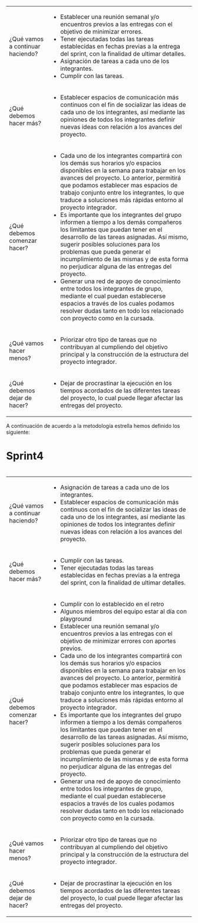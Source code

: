 
<table>
    <tr>
        <td>¿Qué vamos a continuar haciendo?</td>
        <td>
            <ul>
                <li>Establecer una reunión semanal y/o encuentros previos a las entregas con el objetivo de minimizar errores.</li>
                <li>Tener ejecutadas todas las tareas establecidas en fechas previas a la entrega del sprint, con la finalidad de ultimar detalles.</li>
                <li>Asignación de tareas a cada uno de los integrantes.</li>
                <li>Cumplir con las tareas.</li>
            </ul>
        </td>
    </tr>
    <tr>
        <td>¿Qué debemos hacer más?</td>
        <td>
            <ul>
                <li>Establecer espacios de comunicación más continuos con el fin de socializar las ideas de cada uno de los integrantes, así mediante las opiniones de todos los integrantes definir nuevas ideas con relación a los avances del proyecto.</li>
            </ul>
        </td>
    </tr>
    <tr>
        <td>¿Qué debemos comenzar hacer?</td>
        <td>
            <ul>
                <li>Cada uno de los integrantes compartirá con los demás sus horarios y/o espacios disponibles en la semana para trabajar en los avances del proyecto. Lo anterior, permitirá que podamos establecer mas espacios de trabajo conjunto entre los integrantes, lo que traduce a soluciones más rápidas entorno al proyecto integrador. </li>
                <li>Es importante que los integrantes del grupo informen a tiempo a los demás compañeros los limitantes que puedan tener en el desarrollo de las tareas asignadas. Así mismo, sugerir posibles soluciones para los problemas que pueda generar el incumplimiento de las mismas y de esta forma no perjudicar alguna de las entregas del proyecto.</li>
                <li>Generar una red de apoyo de conocimiento entre todos los integrantes de grupo, mediante el cual puedan establecerse espacios a través de los cuales podamos resolver dudas tanto en todo los relacionado con proyecto como en la cursada.</li>
            </ul>
        </td>
    </tr>
    <tr>
        <td>¿Qué vamos hacer menos?</td>
        <td>
            <ul>
                <li>Priorizar otro tipo de tareas que no contribuyan al cumpliendo del objetivo principal y la construcción de la estructura del proyecto integrador. </li>
            </ul>
        </td>
    </tr>
    <tr>
        <td>¿Qué debemos dejar de hacer?</td>
        <td>
            <ul>
                <li>Dejar de procrastinar la ejecución en los tiempos acordados de las diferentes tareas del proyecto, lo cual puede llegar afectar las entregas del proyecto.</li>
            </ul>
        </td>
    </tr>
</table>

A continuación de acuerdo a la metodología estrella hemos definido los siguiente:

<h1>Sprint4<h1>

<table>
    <tr>
        <td>¿Qué vamos a continuar haciendo?</td>
        <td>
            <ul>
                <li>Asignación de tareas a cada uno de los integrantes.</li>
                <li>Establecer espacios de comunicación más continuos con el fin de socializar las ideas de cada uno de los integrantes, así mediante las opiniones de todos los integrantes definir nuevas ideas con relación a los avances del proyecto.</li>
            </ul>
        </td>
    </tr>
    <tr>
        <td>¿Qué debemos hacer más?</td>
        <td>
            <ul>
                <li>Cumplir con las tareas.</li>
                <li>Tener ejecutadas todas las tareas establecidas en fechas previas a la entrega del sprint, con la finalidad de ultimar detalles.</li>                
            </ul>
        </td>
    </tr>
    <tr>
        <td>¿Qué debemos comenzar hacer?</td>
        <td>
            <ul>
                <li>Cumplir con lo establecido en el retro</li>
                <li>Algunos miembros del equipo estar al día con playground</li>
                <li>Establecer una reunión semanal y/o encuentros previos a las entregas con el objetivo de minimizar errores con aportes previos.</li>
                <li>Cada uno de los integrantes compartirá con los demás sus horarios y/o espacios disponibles en la semana para trabajar en los avances del proyecto. Lo anterior, permitirá que podamos establecer mas espacios de trabajo conjunto entre los integrantes, lo que traduce a soluciones más rápidas entorno al proyecto integrador.</li>
                <li>Es importante que los integrantes del grupo informen a tiempo a los demás compañeros los limitantes que puedan tener en el desarrollo de las tareas asignadas. Así mismo, sugerir posibles soluciones para los problemas que pueda generar el incumplimiento de las mismas y de esta forma no perjudicar alguna de las entregas del proyecto.</li>
                <li>Generar una red de apoyo de conocimiento entre todos los integrantes de grupo, mediante el cual puedan establecerse espacios a través de los cuales podamos resolver dudas tanto en todo los relacionado con proyecto como en la cursada.</li>
            </ul>
        </td>
    </tr>
    <tr>
        <td>¿Qué vamos hacer menos?</td>
        <td>
            <ul>
                <li>Priorizar otro tipo de tareas que no contribuyan al cumpliendo del objetivo principal y la construcción de la estructura del proyecto integrador. </li>
            </ul>
        </td>
    </tr>
    <tr>
        <td>¿Qué debemos dejar de hacer?</td>
        <td>
            <ul>
                <li>Dejar de procrastinar la ejecución en los tiempos acordados de las diferentes tareas del proyecto, lo cual puede llegar afectar las entregas del proyecto.</li>
            </ul>
        </td>
    </tr>
</table>




